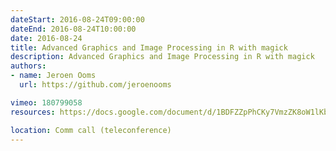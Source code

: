 ```yaml
---
dateStart: 2016-08-24T09:00:00
dateEnd: 2016-08-24T10:00:00
date: 2016-08-24
title: Advanced Graphics and Image Processing in R with magick
description: Advanced Graphics and Image Processing in R with magick
authors:
- name: Jeroen Ooms
  url: https://github.com/jeroenooms

vimeo: 180799058
resources: https://docs.google.com/document/d/1BDFZZpPhCKy7VmzZK8oW1lKbnqOMK0Sdoid9TZJpvss/edit

location: Comm call (teleconference)
---
```

